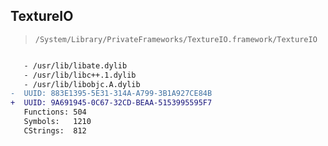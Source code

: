 ## TextureIO

> `/System/Library/PrivateFrameworks/TextureIO.framework/TextureIO`

```diff

   - /usr/lib/libate.dylib
   - /usr/lib/libc++.1.dylib
   - /usr/lib/libobjc.A.dylib
-  UUID: 883E1395-5E31-314A-A799-3B1A927CE84B
+  UUID: 9A691945-0C67-32CD-BEAA-5153995595F7
   Functions: 504
   Symbols:   1210
   CStrings:  812

```
